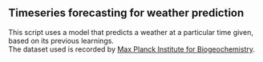 ## Timeseries forecasting for weather prediction
This script uses a model that predicts a weather at a particular time given, based on its previous learnings. <br>
The dataset used is recorded by [Max Planck Institute for Biogeochemistry](https://www.bgc-jena.mpg.de/wetter/).